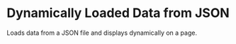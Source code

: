 # Dynamically Loaded Data from JSON

Loads data from a JSON file and displays dynamically on a page.

